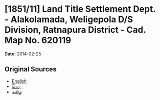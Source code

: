 # [1851/11] Land Title Settlement Dept. - Alakolamada, Weligepola D/S Division, Ratnapura District - Cad. Map No. 620119

**Date:** 2014-02-25

## Original Sources

- [English](https://documents.gov.lk/view/extra-gazettes/2014/2/1851-11_E.pdf)
- [සිංහල](https://documents.gov.lk/view/extra-gazettes/2014/2/1851-11_S.pdf)
- [தமிழ்](https://documents.gov.lk/view/extra-gazettes/2014/2/1851-11_T.pdf)
